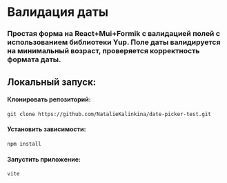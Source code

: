 # Валидация даты

### Простая форма на React+Mui+Formik с валидацией полей с использованием библиотеки Yup. Поле даты валидируется на минимальный возраст, проверяется корректность формата даты.

## Локальный запуск:

#### Клонировать репозиторий:

```
git clone https://github.com/NatalieKalinkina/date-picker-test.git
```

#### Установить зависимости:

```
npm install
```

#### Запустить приложение:

```
vite
```
